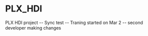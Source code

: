 # PLX_HDI
PLX HDI project
-- Sync test
-- Traning started on Mar 2
-- second developer making changes
